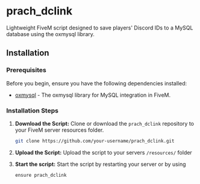 # prach_dclink

Lightweight FiveM script designed to save players' Discord IDs to a MySQL database using the oxmysql library.

## Installation

### Prerequisites

Before you begin, ensure you have the following dependencies installed:

- [oxmysql](https://github.com/overextended/oxmysql) - The oxmysql library for MySQL integration in FiveM.

### Installation Steps

1. **Download the Script:**
   Clone or download the `prach_dclink` repository to your FiveM server resources folder.

   ```bash
   git clone https://github.com/your-username/prach_dclink.git

2. **Upload the Script:**
   Upload the script to your servers `/resources/` folder

3. **Start the script:**
   Start the script by restarting your server or by using
   ```bash
   ensure prach_dclink
